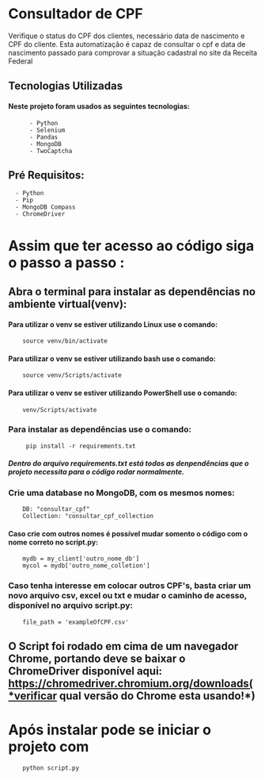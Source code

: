 # Consultador de CPF

Verifique o status do CPF dos clientes, necessário data de nascimento e CPF do cliente. Esta automatização é capaz de consultar o cpf e data de nascimento passado para comprovar a situação cadastral no site da Receita Federal

## Tecnologias Utilizadas

#### Neste projeto foram usados as seguintes tecnologias:

```
      - Python
      - Selenium
      - Pandas
      - MongoDB
      - TwoCaptcha
```

## Pré Requisitos:

      - Python
      - Pip
      - MongoDB Compass
      - ChromeDriver

# Assim que ter acesso ao código siga o passo a passo :

## Abra o terminal para instalar as dependências no ambiente virtual(venv):

#### Para utilizar o venv se estiver utilizando Linux use o comando:

        source venv/bin/activate

#### Para utilizar o venv se estiver utilizando bash use o comando:

        source venv/Scripts/activate

#### Para utilizar o venv se estiver utilizando PowerShell use o comando:

        venv/Scripts/activate

### Para instalar as dependências use o comando:

         pip install -r requirements.txt

##### Dentro do arquivo requirements.txt está todos as denpendências que o projeto necessita para o código rodar normalmente.

### Crie uma database no MongoDB, com os mesmos nomes:

        DB: "consultar_cpf"
        Collection: "consultar_cpf_collection

#### Caso crie com outros nomes é possível mudar somento o código com o nome correto no script.py:

        mydb = my_client['outro_nome_db']
        mycol = mydb['outro_nome_colletion']

### Caso tenha interesse em colocar outros CPF's, basta criar um novo arquivo csv, excel ou txt e mudar o caminho de acesso, disponível no arquivo script.py:

        file_path = 'exampleOfCPF.csv'

## O Script foi rodado em cima de um navegador Chrome, portando deve se baixar o ChromeDriver disponível aqui: https://chromedriver.chromium.org/downloads(*verificar qual versão do Chrome esta usando!\*)

# Após instalar pode se iniciar o projeto com

        python script.py
